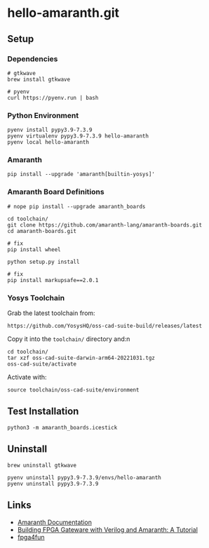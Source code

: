 # hello-amaranth.git

## Setup

### Dependencies

    # gtkwave
    brew install gtkwave

    # pyenv
    curl https://pyenv.run | bash

### Python Environment

    pyenv install pypy3.9-7.3.9
    pyenv virtualenv pypy3.9-7.3.9 hello-amaranth
    pyenv local hello-amaranth

### Amaranth

    pip install --upgrade 'amaranth[builtin-yosys]'

### Amaranth Board Definitions

    # nope pip install --upgrade amaranth_boards

    cd toolchain/
    git clone https://github.com/amaranth-lang/amaranth-boards.git
    cd amaranth-boards.git

    # fix
    pip install wheel

    python setup.py install

    # fix
    pip install markupsafe==2.0.1

### Yosys Toolchain

Grab the latest toolchain from:

    https://github.com/YosysHQ/oss-cad-suite-build/releases/latest

Copy it into the `toolchain/` directory and:n

    cd toolchain/
    tar xzf oss-cad-suite-darwin-arm64-20221031.tgz
    oss-cad-suite/activate

Activate with:

    source toolchain/oss-cad-suite/environment


## Test Installation

    python3 -m amaranth_boards.icestick


## Uninstall

    brew uninstall gtkwave

    pyenv uninstall pypy3.9-7.3.9/envs/hello-amaranth
    pyenv uninstall pypy3.9-7.3.9


## Links

* [Amaranth Documentation](https://amaranth-lang.org/docs/amaranth/latest/)
* [Building FPGA Gateware with Verilog and Amaranth: A Tutorial](https://cfu-playground.readthedocs.io/en/latest/crash-course/gateware.html)
* [fpga4fun](https://www.fpga4fun.com/)
